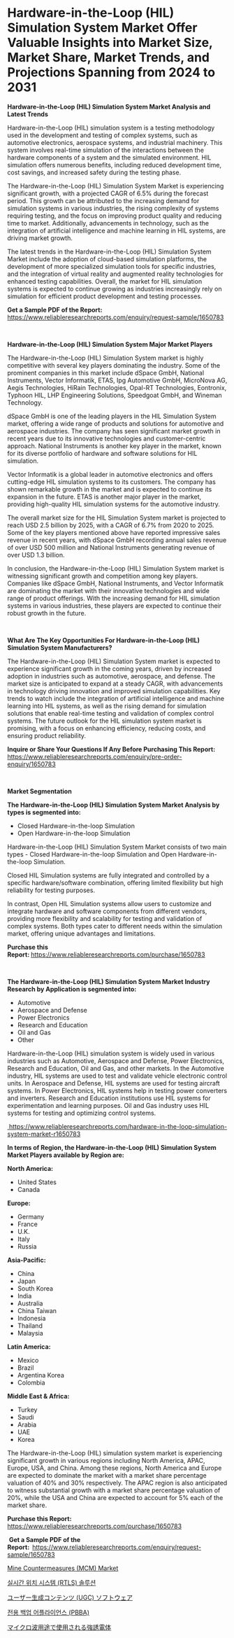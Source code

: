 <p><h1>Hardware-in-the-Loop (HIL) Simulation System Market Offer Valuable Insights into Market Size, Market Share, Market Trends, and Projections Spanning from 2024 to 2031</h1></p><p><strong>Hardware-in-the-Loop (HIL) Simulation System Market Analysis and Latest Trends</strong></p>
<p><p>Hardware-in-the-Loop (HIL) simulation system is a testing methodology used in the development and testing of complex systems, such as automotive electronics, aerospace systems, and industrial machinery. This system involves real-time simulation of the interactions between the hardware components of a system and the simulated environment. HIL simulation offers numerous benefits, including reduced development time, cost savings, and increased safety during the testing phase.</p><p>The Hardware-in-the-Loop (HIL) Simulation System Market is experiencing significant growth, with a projected CAGR of 6.5% during the forecast period. This growth can be attributed to the increasing demand for simulation systems in various industries, the rising complexity of systems requiring testing, and the focus on improving product quality and reducing time to market. Additionally, advancements in technology, such as the integration of artificial intelligence and machine learning in HIL systems, are driving market growth.</p><p>The latest trends in the Hardware-in-the-Loop (HIL) Simulation System Market include the adoption of cloud-based simulation platforms, the development of more specialized simulation tools for specific industries, and the integration of virtual reality and augmented reality technologies for enhanced testing capabilities. Overall, the market for HIL simulation systems is expected to continue growing as industries increasingly rely on simulation for efficient product development and testing processes.</p></p>
<p><strong>Get a Sample PDF of the Report:&nbsp;</strong> <a href="https://www.reliableresearchreports.com/enquiry/request-sample/1650783">https://www.reliableresearchreports.com/enquiry/request-sample/1650783</a></p>
<p>&nbsp;</p>
<p><strong>Hardware-in-the-Loop (HIL) Simulation System Major Market Players</strong></p>
<p><p>The Hardware-in-the-Loop (HIL) Simulation System market is highly competitive with several key players dominating the industry. Some of the prominent companies in this market include dSpace GmbH, National Instruments, Vector Informatik, ETAS, Ipg Automotive GmbH, MicroNova AG, Aegis Technologies, HiRain Technologies, Opal-RT Technologies, Eontronix, Typhoon HIL, LHP Engineering Solutions, Speedgoat GmbH, and Wineman Technology.</p><p>dSpace GmbH is one of the leading players in the HIL Simulation System market, offering a wide range of products and solutions for automotive and aerospace industries. The company has seen significant market growth in recent years due to its innovative technologies and customer-centric approach. National Instruments is another key player in the market, known for its diverse portfolio of hardware and software solutions for HIL simulation.</p><p>Vector Informatik is a global leader in automotive electronics and offers cutting-edge HIL simulation systems to its customers. The company has shown remarkable growth in the market and is expected to continue its expansion in the future. ETAS is another major player in the market, providing high-quality HIL simulation systems for the automotive industry.</p><p>The overall market size for the HIL Simulation System market is projected to reach USD 2.5 billion by 2025, with a CAGR of 6.7% from 2020 to 2025. Some of the key players mentioned above have reported impressive sales revenue in recent years, with dSpace GmbH recording annual sales revenue of over USD 500 million and National Instruments generating revenue of over USD 1.3 billion.</p><p>In conclusion, the Hardware-in-the-Loop (HIL) Simulation System market is witnessing significant growth and competition among key players. Companies like dSpace GmbH, National Instruments, and Vector Informatik are dominating the market with their innovative technologies and wide range of product offerings. With the increasing demand for HIL simulation systems in various industries, these players are expected to continue their robust growth in the future.</p></p>
<p>&nbsp;</p>
<p><strong>What Are The Key Opportunities For Hardware-in-the-Loop (HIL) Simulation System Manufacturers?</strong></p>
<p><p>The Hardware-in-the-Loop (HIL) Simulation System market is expected to experience significant growth in the coming years, driven by increased adoption in industries such as automotive, aerospace, and defense. The market size is anticipated to expand at a steady CAGR, with advancements in technology driving innovation and improved simulation capabilities. Key trends to watch include the integration of artificial intelligence and machine learning into HIL systems, as well as the rising demand for simulation solutions that enable real-time testing and validation of complex control systems. The future outlook for the HIL simulation system market is promising, with a focus on enhancing efficiency, reducing costs, and ensuring product reliability.</p></p>
<p><strong>Inquire or Share Your Questions If Any Before Purchasing This Report:</strong> <a href="https://www.reliableresearchreports.com/enquiry/pre-order-enquiry/1650783">https://www.reliableresearchreports.com/enquiry/pre-order-enquiry/1650783</a></p>
<p>&nbsp;</p>
<p><strong>Market Segmentation</strong></p>
<p><strong>The Hardware-in-the-Loop (HIL) Simulation System Market Analysis by types is segmented into:</strong></p>
<p><ul><li>Closed Hardware-in-the-loop Simulation</li><li>Open Hardware-in-the-loop Simulation</li></ul></p>
<p><p>Hardware-in-the-Loop (HIL) Simulation System Market consists of two main types - Closed Hardware-in-the-loop Simulation and Open Hardware-in-the-loop Simulation. </p><p>Closed HIL Simulation systems are fully integrated and controlled by a specific hardware/software combination, offering limited flexibility but high reliability for testing purposes. </p><p>In contrast, Open HIL Simulation systems allow users to customize and integrate hardware and software components from different vendors, providing more flexibility and scalability for testing and validation of complex systems. Both types cater to different needs within the simulation market, offering unique advantages and limitations.</p></p>
<p><strong>Purchase this Report:&nbsp;</strong><a href="https://www.reliableresearchreports.com/purchase/1650783">https://www.reliableresearchreports.com/purchase/1650783</a></p>
<p>&nbsp;</p>
<p><strong>The Hardware-in-the-Loop (HIL) Simulation System Market Industry Research by Application is segmented into:</strong></p>
<p><ul><li>Automotive</li><li>Aerospace and Defense</li><li>Power Electronics</li><li>Research and Education</li><li>Oil and Gas</li><li>Other</li></ul></p>
<p><p>Hardware-in-the-Loop (HIL) simulation system is widely used in various industries such as Automotive, Aerospace and Defense, Power Electronics, Research and Education, Oil and Gas, and other markets. In the Automotive industry, HIL systems are used to test and validate vehicle electronic control units. In Aerospace and Defense, HIL systems are used for testing aircraft systems. In Power Electronics, HIL systems help in testing power converters and inverters. Research and Education institutions use HIL systems for experimentation and learning purposes. Oil and Gas industry uses HIL systems for testing and optimizing control systems.</p></p>
<p><a href="https://www.reliableresearchreports.com/hardware-in-the-loop-simulation-system-market-r1650783">&nbsp;https://www.reliableresearchreports.com/hardware-in-the-loop-simulation-system-market-r1650783</a></p>
<p><strong>In terms of Region, the Hardware-in-the-Loop (HIL) Simulation System Market Players available by Region are:</strong></p>
<p>
    <p> <strong> North America: </strong>
        <ul>
            <li>United States</li>
            <li>Canada</li>
        </ul>
        </p> 
    <p> <strong> Europe: </strong>
        <ul>
            <li>Germany</li>
            <li>France</li>
            <li>U.K.</li>
            <li>Italy</li>
            <li>Russia</li>
        </ul>
        </p> 
    <p> <strong> Asia-Pacific: </strong>
        <ul>
            <li>China</li>
            <li>Japan</li>
            <li>South Korea</li>
            <li>India</li>
            <li>Australia</li>
            <li>China Taiwan</li>
            <li>Indonesia</li>
            <li>Thailand</li>
            <li>Malaysia</li>
        </ul>
        </p> 
    <p> <strong> Latin America: </strong>
        <ul>
            <li>Mexico</li>
            <li>Brazil</li>
            <li>Argentina Korea</li>
            <li>Colombia</li>
        </ul>
        </p> 
    <p> <strong> Middle East & Africa: </strong>
        <ul>
            <li>Turkey</li>
            <li>Saudi</li>
            <li>Arabia</li>
            <li>UAE</li>
            <li>Korea</li>
        </ul>
    </p>
    </p>
<p><p>The Hardware-in-the-Loop (HIL) simulation system market is experiencing significant growth in various regions including North America, APAC, Europe, USA, and China. Among these regions, North America and Europe are expected to dominate the market with a market share percentage valuation of 40% and 30% respectively. The APAC region is also anticipated to witness substantial growth with a market share percentage valuation of 20%, while the USA and China are expected to account for 5% each of the market share.</p></p>
<p><strong>Purchase this Report: </strong><a href="https://www.reliableresearchreports.com/purchase/1650783">https://www.reliableresearchreports.com/purchase/1650783</a></p>
<p>&nbsp;<strong>Get a Sample PDF of the Report:&nbsp;&nbsp;</strong><a href="https://www.reliableresearchreports.com/enquiry/request-sample/1650783">https://www.reliableresearchreports.com/enquiry/request-sample/1650783</a></p>
<p><strong></strong></p>
<p><p><a href="https://github.com/guneycigdem35/Market-Research-Report-List-3/blob/main/mine-countermeasures-mcm-market.md">Mine Countermeasures (MCM) Market</a></p><p><a href="https://github.com/nicolaseller56452023/Market-Research-Report-List-1/blob/main/161130386116.md">실시간 위치 시스템 (RTLS) 솔루션</a></p><p><a href="https://github.com/EstaSprer20231/Market-Research-Report-List-1/blob/main/526256294481.md">ユーザー生成コンテンツ (UGC) ソフトウェア</a></p><p><a href="https://github.com/joyliyu/Market-Research-Report-List-1/blob/main/835425186115.md">전용 백업 어플라이언스 (PBBA)</a></p><p><a href="https://github.com/vlcostes/Market-Research-Report-List-1/blob/main/200520094480.md">マイクロ波用途で使用される強誘電体</a></p></p>